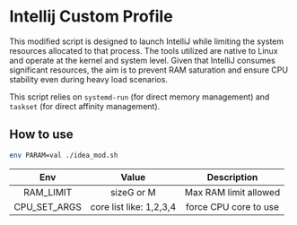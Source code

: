 # Intellij Custom Profile

This modified script is designed to launch IntelliJ while limiting the system resources allocated to that process. The tools utilized are native to Linux and operate at the kernel and system level. Given that IntelliJ consumes significant resources, the aim is to prevent RAM saturation and ensure CPU stability even during heavy load scenarios.

This script relies on `systemd-run` (for direct memory management) and `taskset` (for direct affinity management).

How to use
---

```sh
env PARAM=val ./idea_mod.sh
```

| Env | Value | Description |
|:---:|:-----:|:-----------:|
| RAM_LIMIT | sizeG or M | Max RAM limit allowed |
| CPU_SET_ARGS | core list like: 1,2,3,4 | force CPU core to use |

